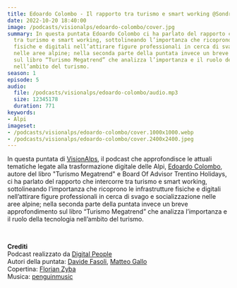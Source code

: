 ```yaml
---
title: Edoardo Colombo - Il rapporto tra turismo e smart working @Sondrio
date: 2022-10-20 18:40:00
image: /podcasts/visionalps/edoardo-colombo/cover.jpg
summary: In questa puntata Edoardo Colombo ci ha parlato del rapporto che intercorre
  tra turismo e smart working, sottolineando l’importanza che ricoprono le infrastrutture
  fisiche e digitali nell’attirare figure professionali in cerca di svago e socializzazione
  nelle aree alpine; nella seconda parte della puntata invece un breve approfondimento
  sul libro “Turismo Megatrend” che analizza l’importanza e il ruolo della tecnologia
  nell’ambito del turismo.
season: 1
episode: 5
audio:
  file: /podcasts/visionalps/edoardo-colombo/audio.mp3
  size: 12345178
  duration: 771
keywords:
- Alpi
imageset:
- /podcasts/visionalps/edoardo-colombo/cover.1000x1000.webp
- /podcasts/visionalps/edoardo-colombo/cover.2400x2400.jpeg
---
```


In questa puntata di [VisionAlps](https://www.visionalps.com/), il podcast che approfondisce le attuali tematiche legate alla trasformazione digitale delle Alpi, [Edoardo Colombo](https://www.linkedin.com/in/edocolombo/), autore del libro "Turismo Megatrend" e Board Of Advisor Trentino Holidays, ci ha parlato del rapporto che intercorre tra turismo e smart working, sottolineando l’importanza che ricoprono le infrastrutture fisiche e digitali nell’attirare figure professionali in cerca di svago e socializzazione nelle aree alpine; nella seconda parte della puntata invece un breve approfondimento sul libro “Turismo Megatrend” che analizza l’importanza e il ruolo della tecnologia nell’ambito del turismo.

<br>

**Crediti**<br>
Podcast realizzato da [Digital People](https://w3id.org/digitalpeople)<br>
Autori della puntata: [Davide Fasoli](https://www.linkedin.com/in/davide-fasoli-2b3246179/), [Matteo Gallo](https://www.linkedin.com/in/matteo-gallo-4a5ab31a8/)<br>
Copertina: [Florian Zyba](https://www.linkedin.com/in/florian-zyba/)<br>
Musica: [penguinmusic](https://pixabay.com/users/penguinmusic-24940186/)
